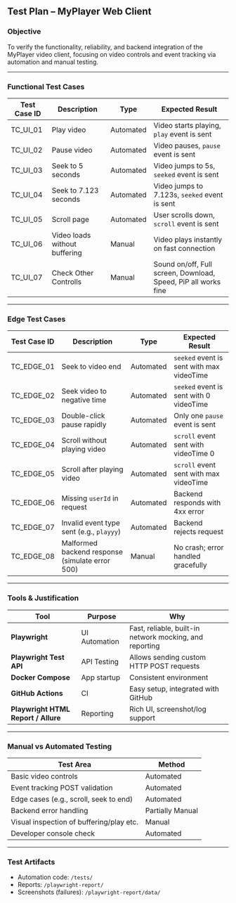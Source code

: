 ## Test Plan – MyPlayer Web Client

### Objective
To verify the functionality, reliability, and backend integration of the MyPlayer video client, focusing on video controls and event tracking via automation and manual testing.

---

### Functional Test Cases

| Test Case ID | Description | Type | Expected Result |
|--------------|-------------|------|-----------------|
| TC_UI_01 | Play video | Automated | Video starts playing, `play` event is sent |
| TC_UI_02 | Pause video | Automated | Video pauses, `pause` event is sent |
| TC_UI_03 | Seek to 5 seconds | Automated | Video jumps to 5s, `seeked` event is sent |
| TC_UI_04 | Seek to 7.123 seconds | Automated | Video jumps to 7.123s, `seeked` event is sent |
| TC_UI_05 | Scroll page | Automated | User scrolls down, `scroll` event is sent |
| TC_UI_06 | Video loads without buffering | Manual | Video plays instantly on fast connection |
| TC_UI_07 | Check Other Controlls | Manual | Sound on/off, Full screen, Download, Speed, PiP all works fine |

---

### Edge Test Cases

| Test Case ID | Description | Type | Expected Result |
|--------------|-------------|------|-----------------|
| TC_EDGE_01 | Seek to video end | Automated | `seeked` event is sent with max videoTime |
| TC_EDGE_02 | Seek video to negative time | Automated | `seeked` event is sent with 0 videoTime |
| TC_EDGE_03 | Double-click pause rapidly | Automated | Only one `pause` event is sent |
| TC_EDGE_04 | Scroll without playing video | Automated | `scroll` event sent with videoTime 0 |
| TC_EDGE_05 | Scroll after playing video | Automated | `scroll` event sent with max videoTime |
| TC_EDGE_06 | Missing `userId` in request | Automated | Backend responds with 4xx error |
| TC_EDGE_07 | Invalid event type sent (e.g., `playyy`) | Automated | Backend rejects request |
| TC_EDGE_08 | Malformed backend response (simulate error 500) | Manual | No crash; error handled gracefully |

---

### Tools & Justification

| Tool | Purpose | Why |
|------|---------|-----|
| **Playwright** | UI Automation | Fast, reliable, built-in network mocking, and reporting |
| **Playwright Test API** | API Testing | Allows sending custom HTTP POST requests |
| **Docker Compose** | App startup | Consistent environment |
| **GitHub Actions** | CI | Easy setup, integrated with GitHub |
| **Playwright HTML Report / Allure** | Reporting | Rich UI, screenshot/log support |

---

### Manual vs Automated Testing

| Test Area | Method |
|-----------|--------|
| Basic video controls | Automated |
| Event tracking POST validation | Automated |
| Edge cases (e.g., scroll, seek to end) | Automated |
| Backend error handling | Partially Manual |
| Visual inspection of buffering/play etc.| Manual |
| Developer console check | Automated |

---

### Test Artifacts

- Automation code: `/tests/`
- Reports: `/playwright-report/`
- Screenshots (failures): `/playwright-report/data/`

